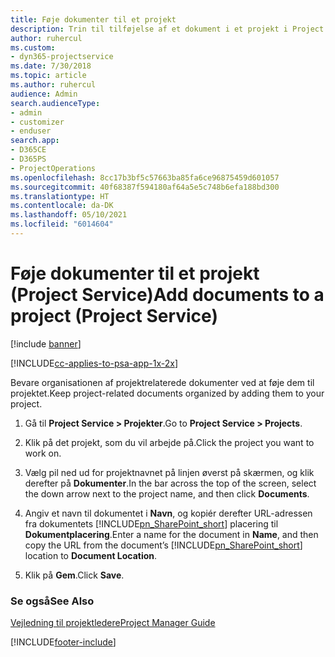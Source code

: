 ```yaml
---
title: Føje dokumenter til et projekt
description: Trin til tilføjelse af et dokument i et projekt i Project Service
author: ruhercul
ms.custom:
- dyn365-projectservice
ms.date: 7/30/2018
ms.topic: article
ms.author: ruhercul
audience: Admin
search.audienceType:
- admin
- customizer
- enduser
search.app:
- D365CE
- D365PS
- ProjectOperations
ms.openlocfilehash: 8cc17b3bf5c57663ba85fa6ce96875459d601057
ms.sourcegitcommit: 40f68387f594180af64a5e5c748b6efa188bd300
ms.translationtype: HT
ms.contentlocale: da-DK
ms.lasthandoff: 05/10/2021
ms.locfileid: "6014604"
---
```

# <a name="add-documents-to-a-project-project-service"></a><span data-ttu-id="52382-103">Føje dokumenter til et projekt (Project Service)</span><span class="sxs-lookup"><span data-stu-id="52382-103">Add documents to a project (Project Service)</span></span>

[!include [banner](../includes/psa-now-project-operations.md)]

[!INCLUDE[cc-applies-to-psa-app-1x-2x](../includes/cc-applies-to-psa-app-1x-2x.md)]

<span data-ttu-id="52382-104">Bevare organisationen af projektrelaterede dokumenter ved at føje dem til projektet.</span><span class="sxs-lookup"><span data-stu-id="52382-104">Keep project-related documents organized by adding them to your project.</span></span>  
  
1. <span data-ttu-id="52382-105">Gå til **Project Service > Projekter**.</span><span class="sxs-lookup"><span data-stu-id="52382-105">Go to **Project Service > Projects**.</span></span>  
  
2. <span data-ttu-id="52382-106">Klik på det projekt, som du vil arbejde på.</span><span class="sxs-lookup"><span data-stu-id="52382-106">Click the project you want to work on.</span></span>  
  
3. <span data-ttu-id="52382-107">Vælg pil ned ud for projektnavnet på linjen øverst på skærmen, og klik derefter på **Dokumenter**.</span><span class="sxs-lookup"><span data-stu-id="52382-107">In the bar across the top of the screen, select the down arrow next to the project name, and then click **Documents**.</span></span>  
  
4. <span data-ttu-id="52382-108">Angiv et navn til dokumentet i **Navn**, og kopiér derefter URL-adressen fra dokumentets [!INCLUDE[pn_SharePoint_short](../includes/pn-sharepoint-short.md)] placering til **Dokumentplacering**.</span><span class="sxs-lookup"><span data-stu-id="52382-108">Enter a name for the document in **Name**,  and then copy the URL from the document’s [!INCLUDE[pn_SharePoint_short](../includes/pn-sharepoint-short.md)] location to **Document Location**.</span></span>  
  
5. <span data-ttu-id="52382-109">Klik på **Gem**.</span><span class="sxs-lookup"><span data-stu-id="52382-109">Click **Save**.</span></span>  
  
### <a name="see-also"></a><span data-ttu-id="52382-110">Se også</span><span class="sxs-lookup"><span data-stu-id="52382-110">See Also</span></span>  
 [<span data-ttu-id="52382-111">Vejledning til projektledere</span><span class="sxs-lookup"><span data-stu-id="52382-111">Project Manager Guide</span></span>](../psa/project-manager-guide.md)


[!INCLUDE[footer-include](../includes/footer-banner.md)]